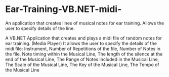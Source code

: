 # Ear-Training-VB.NET-midi-
An application that creates lines of musical notes for ear training. Allows the user to specify details of the line.

A VB.NET Application that creates and plays a midi file of random notes for ear training. (Media Player) It allows the user to specify the details of the midi file: 
Instrument,
Number of Repetitions of the file,
Number of Notes in the file,
Note timing within the Musical Line,
The length of the silence at the end of the Musical Line,
The Range of Notes included in the Musical Line,
The Scale of the Musical Line,
The Key of the Musical Line,
The Tempo of the Musical Line
